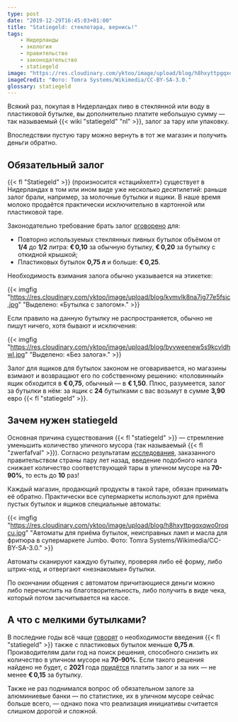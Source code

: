 ```yaml
---
type: post
date: "2019-12-29T16:45:03+01:00"
title: "Statiegeld: стеклотара, вернись!"
tags:
    - Нидерланды
    - экология
    - правительство
    - законодательство
    - statiegeld
image: "https://res.cloudinary.com/yktoo/image/upload/blog/h8hxyttpgqxqwo0roqcu.jpg"
imageCredit: "Фото: Tomra Systems/Wikimedia/CC-BY-SA-3.0."
glossary: statiegeld
---
```


Всякий раз, покупая в Нидерландах пиво в стеклянной или воду в пластиковой бутылке, вы дополнительно платите небольшую сумму — так называемый {{< wiki "statiegeld" "nl" >}}, залог за тару или упаковку.

Впоследствии пустую тару можно вернуть в тот же магазин и получить деньги обратно.

<!--more-->

## Обязательный залог

{{< fl "Statiegeld" >}} (произносится «стацийхелт») существует в Нидерландах в том или ином виде уже несколько десятилетий: раньше залог брали, например, за молочные бутылки и ящики. В наше время молоко продаётся практически исключительно в картонной или пластиковой таре.

Законодательно требование брать залог [оговорено](https://recyclingnetwerk.org/themas/statiegeld/waarom-er-nog-geen-statiegeld-op-plastic-flesjes-en-blikjes-nederland-en-belgie/) для:

* Повторно используемых стеклянных пивных бутылок объёмом от **1/4** до **1/2** литра: **€ 0,10** за обычную бутылку, **€ 0,20** за бутылку с откидной крышкой;
* Пластиковых бутылок **0,75 л** и больше: **€ 0,25**.

Необходимость взимания залога обычно указывается на этикетке:

{{< imgfig "https://res.cloudinary.com/yktoo/image/upload/blog/kvmvlk8na7jg77e5fsic.jpg" "Выделено: «Бутылка с залогом»." >}}

Если правило на данную бутылку не распространяется, обычно не пишут ничего, хотя бывают и исключения:

{{< imgfig "https://res.cloudinary.com/yktoo/image/upload/blog/byvweenew5s9kcvldhwl.jpg" "Выделено: «Без залога»." >}}

Залог для ящиков для бутылок законом не оговаривается, но магазины взимают и возвращают его по собственному решению: «половинный» ящик обходится в **€ 0,75**, обычный — в **€ 1,50**. Плюс, разумеется, залог за бутылки в нём: за ящик с **24** бутылками с вас возьмут в сумме **3,90** евро {{< fl "statiegeld" >}}.

## Зачем нужен statiegeld

Основная причина существования {{< fl "statiegeld" >}} — стремление уменьшить количество уличного мусора (так называемый {{< fl "zwerfafval" >}}). Согласно результатам [исследования](https://www.trouw.nl/nieuws/invoering-statiegeld-decimeert-zwerfafval~bbe2d2b1/), заказанного правительством страны пару лет назад, введение подобного налога снижает количество соответствующей тары в уличном мусоре на **70-90%**, то есть до **10** раз!

Каждый магазин, продающий продукты в такой таре, обязан принимать её обратно. Практически все супермаркеты используют для приёма пустых бутылок и ящиков специальные автоматы:

{{< imgfig "https://res.cloudinary.com/yktoo/image/upload/blog/h8hxyttpgqxqwo0roqcu.jpg" "Автоматы для приёма бутылок, неисправных ламп и масла для фритюра в супермаркете Jumbo. Фото: Tomra Systems/Wikimedia/CC-BY-SA-3.0." >}}

Автоматы сканируют каждую бутылку, проверяя либо её форму, либо штрих-код, и отвергают «незнакомые» бутылки.

По окончании общения с автоматом причитающиеся деньги можно либо перечислить на благотворительность, либо получить в виде чека, который потом засчитывается на кассе.

## А что с мелкими бутылками?

В последние годы всё чаще [говорят](https://www.rijksoverheid.nl/actueel/nieuws/2019/03/04/regelgeving-statiegeld-op-schema) о необходимости введения {{< fl "statiegeld" >}} также с пластиковых бутылок меньше **0,75 л**. Производителям дали год на поиск решения, способного снизить их количество в уличном мусоре на **70-90%**. Если такого решения найдено не будет, с **2021** года [придётся](https://www.ad.nl/politiek/minstens-15-cent-statiegeld-op-kleine-plastic-fles~a0af80a0/) платить залог и за них — не менее **€ 0,15** за бутылку.

Также не раз поднимался вопрос об обязательном залоге за алюминиевые банки — по статистике, их в уличном мусоре сейчас больше всего, — однако пока что реализация инициативы считается слишком дорогой и сложной.
